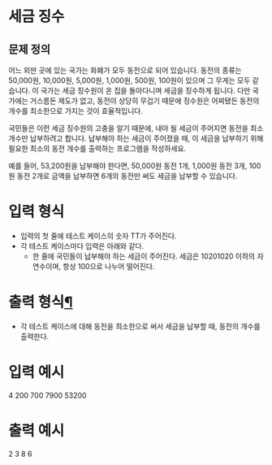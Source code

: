 # 세금 징수

## 문제 정의

어느 외딴 곳에 있는 국가는 화폐가 모두 동전으로 되어 있습니다. 동전의 종류는 50,000원, 10,000원, 5,000원, 1,000원, 500원, 100원이 있으며 그 무게는 모두 같습니다. 이 국가는 세금 징수원이 온 집을 돌아다니며 세금을 징수하게 됩니다. 다만 국가에는 거스름돈 제도가 없고, 동전이 상당히 무겁기 때문에 징수원은 어찌됐든 동전의 개수를 최소한으로 가지는 것이 효율적입니다.

국민들은 이런 세금 징수원의 고충을 알기 때문에, 내야 될 세금이 주어지면 동전을 최소 개수만 납부하려고 합니다. 납부해야 하는 세금이 주어졌을 때, 이 세금을 납부하기 위해 필요한 최소의 동전 개수를 출력하는 프로그램을 작성하세요.

예를 들어, 53,200원을 납부해야 한다면, 50,000원 동전 1개, 1,000원 동전 3개, 100원 동전 2개로 금액을 납부하면 6개의 동전만 써도 세금을 납부할 수 있습니다.

# 입력 형식

- 입력의 첫 줄에 테스트 케이스의 숫자 TT가 주어진다.
- 각 테스트 케이스마다 입력은 아래와 같다.
  - 한 줄에 국민들이 납부해야 하는 세금이 주어진다. 세금은 10201020 이하의 자연수이며, 항상 100으로 나누어 떨어진다.

# 출력 형식[¶](https://domjudge.postech.ac.kr/domjudge/team/problems/44/text#출력-형식)

- 각 테스트 케이스에 대해 동전을 최소한으로 써서 세금을 납부할 때, 동전의 개수를 출력한다.

# 입력 예시

4
200
700
7900
53200

# 출력 예시

2
3
8
6
